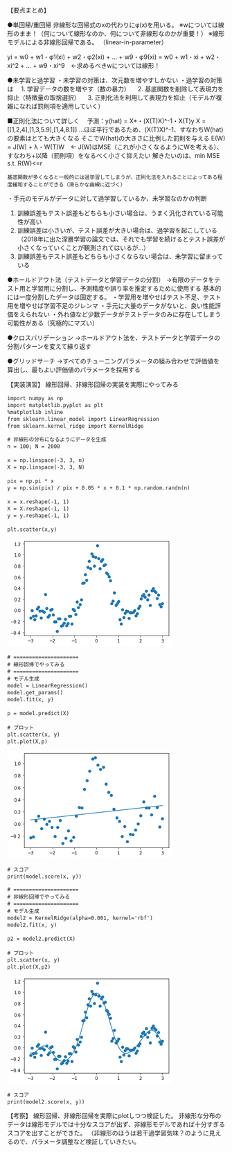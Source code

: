 【要点まとめ】

●単回帰/重回帰
非線形な回帰式のxの代わりにφ(x)を用いる。
※wについては線形のまま！（何について線形なのか、何について非線形なのかが重要！）
※線形モデルによる非線形回帰である。
（linear-in-parameter）

yi = w0 + w1・φ1(xi) + w2・φ2(xi) + ... + w9・φ9(xi)
   = w0 + w1・xi + w2・xi^2 + ... + w9・xi^9　←求めるべきwについては線形！


●未学習と過学習
・未学習の対策は、次元数を増やすしかない
・過学習の対策は
　1. 学習データの数を増やす（数の暴力）
　2. 基底関数を削除して表現力を抑止（特徴量の取捨選択）
　3. 正則化法を利用して表現力を抑止（モデルが複雑になれば罰則項を適用していく）

  ■正則化法について詳しく
  　予測：y(hat) = X*・(X(T)X)^-1・X(T)y
        X = [[1,2,4],[1,3,5.9],[1,4,8.1]] …ほぼ平行であるため、(X(T)X)^-1、すなわちW(hat)の要素はとても大きくなる
        そこでW(hat)の大きさに比例した罰則を与える
        E(W) = J(W) + λ・W(T)W　← J(W)はMSE（これが小さくなるようにWを考える）、すなわち+以降（罰則項）をなるべく小さく抑えたい
        解きたいのは、min MSE s.t. R(W)<=r

    基底関数が多くなると一般的には過学習してしまうが、正則化法を入れることによってある程度緩和することができる（滑らかな曲線に近づく）

・手元のモデルがデータに対して過学習しているか、未学習なのかの判断
  1. 訓練誤差もテスト誤差もどちらも小さい場合は、うまく汎化されている可能性が高い
  2. 訓練誤差は小さいが、テスト誤差が大きい場合は、過学習を起こしている
  （2018年に出た深層学習の論文では、それでも学習を続けるとテスト誤差が小さくなっていくことが観測されてはいるが…）
  3. 訓練誤差もテスト誤差もどちらも小さくならない場合は、未学習に留まっている

●ホールドアウト法（テストデータと学習データの分割）
→有限のデータをテスト用と学習用に分割し、予測精度や誤り率を推定するために使用する
  基本的には一度分割したデータは固定する。
  ・学習用を増やせばテスト不足、テスト用を増やせば学習不足のジレンマ
  ・手元に大量のデータがないと、良い性能評価をえられない
  ・外れ値など少数データがテストデータのみに存在してしまう可能性がある（究極的にマズい）

●クロスバリデーション
→ホールドアウト法を、テストデータと学習データの分割パターンを変えて繰り返す

●グリッドサーチ
→すべてのチューニングパラメータの組み合わせで評価値を算出し、最もよい評価値のパラメータを採用する



【実装演習】
線形回帰、非線形回帰の実装を実際にやってみる

```
import numpy as np
import matplotlib.pyplot as plt
%matplotlib inline
from sklearn.linear_model import LinearRegression
from sklearn.kernel_ridge import KernelRidge
```
```
# 非線形の分布になるようにデータを生成
n = 100; N = 2000

x = np.linspace(-3, 3, n)
X = np.linspace(-3, 3, N)

pix = np.pi * x
y = np.sin(pix) / pix + 0.05 * x + 0.1 * np.random.randn(n)

x = x.reshape(-1, 1)
X = X.reshape(-1, 1)
y = y.reshape(-1, 1)

plt.scatter(x,y)
```

![データ分布](https://github.com/kikukiku2004/rabbit/blob/main/report/Stage2_%E6%A9%9F%E6%A2%B0%E5%AD%A6%E7%BF%92/img/02_plot1.png)

```
# =====================
# 線形回帰でやってみる
# =====================
# モデル生成
model = LinearRegression()
model.get_params()
model.fit(x, y)

p = model.predict(X)

# プロット
plt.scatter(x, y)
plt.plot(X,p)
```

![線形回帰](https://github.com/kikukiku2004/rabbit/blob/main/report/Stage2_%E6%A9%9F%E6%A2%B0%E5%AD%A6%E7%BF%92/img/02_plot2.png)

```
# スコア
print(model.score(x, y))
```
```
# =====================
# 非線形回帰でやってみる
# =====================
# モデル生成
model2 = KernelRidge(alpha=0.001, kernel='rbf')
model2.fit(x, y)

p2 = model2.predict(X)

# プロット
plt.scatter(x, y)
plt.plot(X,p2)
```

![非線形回帰](https://github.com/kikukiku2004/rabbit/blob/main/report/Stage2_%E6%A9%9F%E6%A2%B0%E5%AD%A6%E7%BF%92/img/02_plot3.png)

```
# スコア
print(model2.score(x, y))
```

【考察】
 線形回帰、非線形回帰を実際にplotしつつ検証した。
 非線形な分布のデータは線形モデルでは十分なスコアが出ず、非線形モデルであれば十分すぎるスコアを出すことができた。
 （非線形のほうは若干過学習気味？のように見えるので、パラメータ調整など検証していきたい。
 